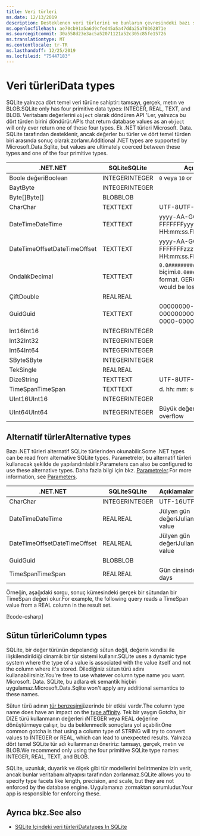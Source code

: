 ```yaml
---
title: Veri türleri
ms.date: 12/13/2019
description: Desteklenen veri türlerini ve bunların çevresindeki bazı sınırlamaları açıklar.
ms.openlocfilehash: ae70cb91a5a6d9cfed45a5a47dda25a70362871e
ms.sourcegitcommit: 30a558d23e3ac5a52071121a52c305c85fe15726
ms.translationtype: MT
ms.contentlocale: tr-TR
ms.lasthandoff: 12/25/2019
ms.locfileid: "75447183"
---
```

# <a name="data-types"></a><span data-ttu-id="8b28d-103">Veri türleri</span><span class="sxs-lookup"><span data-stu-id="8b28d-103">Data types</span></span>

<span data-ttu-id="8b28d-104">SQLite yalnızca dört temel veri türüne sahiptir: tamsayı, gerçek, metın ve BLOB.</span><span class="sxs-lookup"><span data-stu-id="8b28d-104">SQLite only has four primitive data types: INTEGER, REAL, TEXT, and BLOB.</span></span> <span data-ttu-id="8b28d-105">Veritabanı değerlerini `object` olarak döndüren API 'Ler, yalnızca bu dört türden birini döndürür.</span><span class="sxs-lookup"><span data-stu-id="8b28d-105">APIs that return database values as an `object` will only ever return one of these four types.</span></span> <span data-ttu-id="8b28d-106">Ek .NET türleri Microsoft. Data. SQLite tarafından desteklenir, ancak değerler bu türler ve dört temel türden biri arasında sonuç olarak zorlanır.</span><span class="sxs-lookup"><span data-stu-id="8b28d-106">Additional .NET types are supported by Microsoft.Data.Sqlite, but values are ultimately coerced between these types and one of the four primitive types.</span></span>

| <span data-ttu-id="8b28d-107">.NET</span><span class="sxs-lookup"><span data-stu-id="8b28d-107">.NET</span></span>           | <span data-ttu-id="8b28d-108">SQLite</span><span class="sxs-lookup"><span data-stu-id="8b28d-108">SQLite</span></span>  | <span data-ttu-id="8b28d-109">Açıklamalar</span><span class="sxs-lookup"><span data-stu-id="8b28d-109">Remarks</span></span>                                                       |
| -------------- | ------- | ------------------------------------------------------------- |
| <span data-ttu-id="8b28d-110">Boole değeri</span><span class="sxs-lookup"><span data-stu-id="8b28d-110">Boolean</span></span>        | <span data-ttu-id="8b28d-111">INTEGER</span><span class="sxs-lookup"><span data-stu-id="8b28d-111">INTEGER</span></span> | <span data-ttu-id="8b28d-112">`0` veya `1`</span><span class="sxs-lookup"><span data-stu-id="8b28d-112">`0` or `1`</span></span>                                                    |
| <span data-ttu-id="8b28d-113">Bayt</span><span class="sxs-lookup"><span data-stu-id="8b28d-113">Byte</span></span>           | <span data-ttu-id="8b28d-114">INTEGER</span><span class="sxs-lookup"><span data-stu-id="8b28d-114">INTEGER</span></span> |                                                               |
| <span data-ttu-id="8b28d-115">Byte[]</span><span class="sxs-lookup"><span data-stu-id="8b28d-115">Byte[]</span></span>         | <span data-ttu-id="8b28d-116">BLOB</span><span class="sxs-lookup"><span data-stu-id="8b28d-116">BLOB</span></span>    |                                                               |
| <span data-ttu-id="8b28d-117">Char</span><span class="sxs-lookup"><span data-stu-id="8b28d-117">Char</span></span>           | <span data-ttu-id="8b28d-118">TEXT</span><span class="sxs-lookup"><span data-stu-id="8b28d-118">TEXT</span></span>    | <span data-ttu-id="8b28d-119">UTF-8</span><span class="sxs-lookup"><span data-stu-id="8b28d-119">UTF-8</span></span>                                                         |
| <span data-ttu-id="8b28d-120">DateTime</span><span class="sxs-lookup"><span data-stu-id="8b28d-120">DateTime</span></span>       | <span data-ttu-id="8b28d-121">TEXT</span><span class="sxs-lookup"><span data-stu-id="8b28d-121">TEXT</span></span>    | <span data-ttu-id="8b28d-122">yyyy-AA-GG SS: DD: ss. FFFFFFF</span><span class="sxs-lookup"><span data-stu-id="8b28d-122">yyyy-MM-dd HH:mm:ss.FFFFFFF</span></span>                                   |
| <span data-ttu-id="8b28d-123">DateTimeOffset</span><span class="sxs-lookup"><span data-stu-id="8b28d-123">DateTimeOffset</span></span> | <span data-ttu-id="8b28d-124">TEXT</span><span class="sxs-lookup"><span data-stu-id="8b28d-124">TEXT</span></span>    | <span data-ttu-id="8b28d-125">yyyy-AA-GG SS: DD: ss. FFFFFFFzzz</span><span class="sxs-lookup"><span data-stu-id="8b28d-125">yyyy-MM-dd HH:mm:ss.FFFFFFFzzz</span></span>                                |
| <span data-ttu-id="8b28d-126">Ondalık</span><span class="sxs-lookup"><span data-stu-id="8b28d-126">Decimal</span></span>        | <span data-ttu-id="8b28d-127">TEXT</span><span class="sxs-lookup"><span data-stu-id="8b28d-127">TEXT</span></span>    | <span data-ttu-id="8b28d-128">`0.0###########################` biçimi.</span><span class="sxs-lookup"><span data-stu-id="8b28d-128">`0.0###########################` format.</span></span> <span data-ttu-id="8b28d-129">GERÇEK, kayıplı olur.</span><span class="sxs-lookup"><span data-stu-id="8b28d-129">REAL would be lossy.</span></span> |
| <span data-ttu-id="8b28d-130">Çift</span><span class="sxs-lookup"><span data-stu-id="8b28d-130">Double</span></span>         | <span data-ttu-id="8b28d-131">REAL</span><span class="sxs-lookup"><span data-stu-id="8b28d-131">REAL</span></span>    |                                                               |
| <span data-ttu-id="8b28d-132">Guid</span><span class="sxs-lookup"><span data-stu-id="8b28d-132">Guid</span></span>           | <span data-ttu-id="8b28d-133">TEXT</span><span class="sxs-lookup"><span data-stu-id="8b28d-133">TEXT</span></span>    | <span data-ttu-id="8b28d-134">00000000-0000-0000-0000-000000000000</span><span class="sxs-lookup"><span data-stu-id="8b28d-134">00000000-0000-0000-0000-000000000000</span></span>                          |
| <span data-ttu-id="8b28d-135">Int16</span><span class="sxs-lookup"><span data-stu-id="8b28d-135">Int16</span></span>          | <span data-ttu-id="8b28d-136">INTEGER</span><span class="sxs-lookup"><span data-stu-id="8b28d-136">INTEGER</span></span> |                                                               |
| <span data-ttu-id="8b28d-137">Int32</span><span class="sxs-lookup"><span data-stu-id="8b28d-137">Int32</span></span>          | <span data-ttu-id="8b28d-138">INTEGER</span><span class="sxs-lookup"><span data-stu-id="8b28d-138">INTEGER</span></span> |                                                               |
| <span data-ttu-id="8b28d-139">Int64</span><span class="sxs-lookup"><span data-stu-id="8b28d-139">Int64</span></span>          | <span data-ttu-id="8b28d-140">INTEGER</span><span class="sxs-lookup"><span data-stu-id="8b28d-140">INTEGER</span></span> |                                                               |
| <span data-ttu-id="8b28d-141">SByte</span><span class="sxs-lookup"><span data-stu-id="8b28d-141">SByte</span></span>          | <span data-ttu-id="8b28d-142">INTEGER</span><span class="sxs-lookup"><span data-stu-id="8b28d-142">INTEGER</span></span> |                                                               |
| <span data-ttu-id="8b28d-143">Tek</span><span class="sxs-lookup"><span data-stu-id="8b28d-143">Single</span></span>         | <span data-ttu-id="8b28d-144">REAL</span><span class="sxs-lookup"><span data-stu-id="8b28d-144">REAL</span></span>    |                                                               |
| <span data-ttu-id="8b28d-145">Dize</span><span class="sxs-lookup"><span data-stu-id="8b28d-145">String</span></span>         | <span data-ttu-id="8b28d-146">TEXT</span><span class="sxs-lookup"><span data-stu-id="8b28d-146">TEXT</span></span>    | <span data-ttu-id="8b28d-147">UTF-8</span><span class="sxs-lookup"><span data-stu-id="8b28d-147">UTF-8</span></span>                                                         |
| <span data-ttu-id="8b28d-148">TimeSpan</span><span class="sxs-lookup"><span data-stu-id="8b28d-148">TimeSpan</span></span>       | <span data-ttu-id="8b28d-149">TEXT</span><span class="sxs-lookup"><span data-stu-id="8b28d-149">TEXT</span></span>    | <span data-ttu-id="8b28d-150">d. hh: mm: ss. fffffff</span><span class="sxs-lookup"><span data-stu-id="8b28d-150">d.hh:mm:ss.fffffff</span></span>                                            |
| <span data-ttu-id="8b28d-151">UInt16</span><span class="sxs-lookup"><span data-stu-id="8b28d-151">UInt16</span></span>         | <span data-ttu-id="8b28d-152">INTEGER</span><span class="sxs-lookup"><span data-stu-id="8b28d-152">INTEGER</span></span> |                                                               |
| <span data-ttu-id="8b28d-153">UInt64</span><span class="sxs-lookup"><span data-stu-id="8b28d-153">UInt64</span></span>         | <span data-ttu-id="8b28d-154">INTEGER</span><span class="sxs-lookup"><span data-stu-id="8b28d-154">INTEGER</span></span> | <span data-ttu-id="8b28d-155">Büyük değer taşması</span><span class="sxs-lookup"><span data-stu-id="8b28d-155">Large values overflow</span></span>                                         |

## <a name="alternative-types"></a><span data-ttu-id="8b28d-156">Alternatif türler</span><span class="sxs-lookup"><span data-stu-id="8b28d-156">Alternative types</span></span>

<span data-ttu-id="8b28d-157">Bazı .NET türleri alternatif SQLite türlerinden okunabilir.</span><span class="sxs-lookup"><span data-stu-id="8b28d-157">Some .NET types can be read from alternative SQLite types.</span></span> <span data-ttu-id="8b28d-158">Parametreler, bu alternatif türleri kullanacak şekilde de yapılandırılabilir.</span><span class="sxs-lookup"><span data-stu-id="8b28d-158">Parameters can also be configured to use these alternative types.</span></span> <span data-ttu-id="8b28d-159">Daha fazla bilgi için bkz. [Parametreler](parameters.md#alternative-types).</span><span class="sxs-lookup"><span data-stu-id="8b28d-159">For more information, see [Parameters](parameters.md#alternative-types).</span></span>

| <span data-ttu-id="8b28d-160">.NET</span><span class="sxs-lookup"><span data-stu-id="8b28d-160">.NET</span></span>           | <span data-ttu-id="8b28d-161">SQLite</span><span class="sxs-lookup"><span data-stu-id="8b28d-161">SQLite</span></span>  | <span data-ttu-id="8b28d-162">Açıklamalar</span><span class="sxs-lookup"><span data-stu-id="8b28d-162">Remarks</span></span>          |
| -------------- | ------- | ---------------- |
| <span data-ttu-id="8b28d-163">Char</span><span class="sxs-lookup"><span data-stu-id="8b28d-163">Char</span></span>           | <span data-ttu-id="8b28d-164">INTEGER</span><span class="sxs-lookup"><span data-stu-id="8b28d-164">INTEGER</span></span> | <span data-ttu-id="8b28d-165">UTF-16</span><span class="sxs-lookup"><span data-stu-id="8b28d-165">UTF-16</span></span>           |
| <span data-ttu-id="8b28d-166">DateTime</span><span class="sxs-lookup"><span data-stu-id="8b28d-166">DateTime</span></span>       | <span data-ttu-id="8b28d-167">REAL</span><span class="sxs-lookup"><span data-stu-id="8b28d-167">REAL</span></span>    | <span data-ttu-id="8b28d-168">Jülyen gün değeri</span><span class="sxs-lookup"><span data-stu-id="8b28d-168">Julian day value</span></span> |
| <span data-ttu-id="8b28d-169">DateTimeOffset</span><span class="sxs-lookup"><span data-stu-id="8b28d-169">DateTimeOffset</span></span> | <span data-ttu-id="8b28d-170">REAL</span><span class="sxs-lookup"><span data-stu-id="8b28d-170">REAL</span></span>    | <span data-ttu-id="8b28d-171">Jülyen gün değeri</span><span class="sxs-lookup"><span data-stu-id="8b28d-171">Julian day value</span></span> |
| <span data-ttu-id="8b28d-172">Guid</span><span class="sxs-lookup"><span data-stu-id="8b28d-172">Guid</span></span>           | <span data-ttu-id="8b28d-173">BLOB</span><span class="sxs-lookup"><span data-stu-id="8b28d-173">BLOB</span></span>    |                  |
| <span data-ttu-id="8b28d-174">TimeSpan</span><span class="sxs-lookup"><span data-stu-id="8b28d-174">TimeSpan</span></span>       | <span data-ttu-id="8b28d-175">REAL</span><span class="sxs-lookup"><span data-stu-id="8b28d-175">REAL</span></span>    | <span data-ttu-id="8b28d-176">Gün cinsinden</span><span class="sxs-lookup"><span data-stu-id="8b28d-176">In days</span></span>          |

<span data-ttu-id="8b28d-177">Örneğin, aşağıdaki sorgu, sonuç kümesindeki gerçek bir sütundan bir TimeSpan değeri okur.</span><span class="sxs-lookup"><span data-stu-id="8b28d-177">For example, the following query reads a TimeSpan value from a REAL column in the result set.</span></span>

[!code-csharp[](../../../../samples/snippets/standard/data/sqlite/DateAndTimeSample/Program.cs?name=snippet_AlternativeType)]

## <a name="column-types"></a><span data-ttu-id="8b28d-178">Sütun türleri</span><span class="sxs-lookup"><span data-stu-id="8b28d-178">Column types</span></span>

<span data-ttu-id="8b28d-179">SQLite, bir değer türünün depolandığı sütun değil, değerin kendisi ile ilişkilendirildiği dinamik bir tür sistemi kullanır.</span><span class="sxs-lookup"><span data-stu-id="8b28d-179">SQLite uses a dynamic type system where the type of a value is associated with the value itself and not the column where it's stored.</span></span> <span data-ttu-id="8b28d-180">Dilediğiniz sütun türü adını kullanabilirsiniz.</span><span class="sxs-lookup"><span data-stu-id="8b28d-180">You're free to use whatever column type name you want.</span></span> <span data-ttu-id="8b28d-181">Microsoft. Data. SQLite, bu adlara ek semantik hiçbiri uygulamaz.</span><span class="sxs-lookup"><span data-stu-id="8b28d-181">Microsoft.Data.Sqlite won't apply any additional semantics to these names.</span></span>

<span data-ttu-id="8b28d-182">Sütun türü adının [tür benzeşimi](https://www.sqlite.org/datatype3.html#type_affinity)üzerinde bir etkisi vardır.</span><span class="sxs-lookup"><span data-stu-id="8b28d-182">The column type name does have an impact on the [type affinity](https://www.sqlite.org/datatype3.html#type_affinity).</span></span> <span data-ttu-id="8b28d-183">Tek bir yaygın Gotcha, bir DIZE türü kullanmanın değerleri ıNTEGER veya REAL değerine dönüştürmeye çalışır, bu da beklenmedik sonuçlara yol açabilir.</span><span class="sxs-lookup"><span data-stu-id="8b28d-183">One common gotcha is that using a column type of STRING will try to convert values to INTEGER or REAL, which can lead to unexpected results.</span></span> <span data-ttu-id="8b28d-184">Yalnızca dört temel SQLite tür adı kullanmanızı öneririz: tamsayı, gerçek, metın ve BLOB.</span><span class="sxs-lookup"><span data-stu-id="8b28d-184">We recommend only using the four primitive SQLite type names: INTEGER, REAL, TEXT, and BLOB.</span></span>

<span data-ttu-id="8b28d-185">SQLite, uzunluk, duyarlık ve ölçek gibi tür modellerini belirtmenize izin verir, ancak bunlar veritabanı altyapısı tarafından zorlanmaz.</span><span class="sxs-lookup"><span data-stu-id="8b28d-185">SQLite allows you to specify type facets like length, precision, and scale, but they are not enforced by the database engine.</span></span> <span data-ttu-id="8b28d-186">Uygulamanızı zormaktan sorumludur.</span><span class="sxs-lookup"><span data-stu-id="8b28d-186">Your app is responsible for enforcing these.</span></span>

## <a name="see-also"></a><span data-ttu-id="8b28d-187">Ayrıca bkz.</span><span class="sxs-lookup"><span data-stu-id="8b28d-187">See also</span></span>

- [<span data-ttu-id="8b28d-188">SQLite Içindeki veri türleri</span><span class="sxs-lookup"><span data-stu-id="8b28d-188">Datatypes In SQLite</span></span>](https://www.sqlite.org/datatype3.html)
